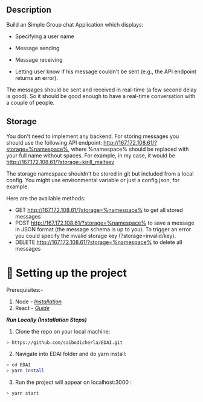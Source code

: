 ##   Description

Build an Simple Group chat Application which displays:

- Specifying a user name

- Message sending

- Message receiving

- Letting user know if his message couldn't be sent (e.g., the API endpoint returns an error).

The messages should be sent and received in real-time (a few second delay is good). So it should be good enough to have a real-time conversation with a couple of people.

##   Storage

You don't need to implement any backend. For storing messages you should use the following API endpoint: http://167.172.108.61/?storage=%namespace%, where %namespace% should be replaced with your full name without spaces. For example, in my case, it would be http://167.172.108.61/?storage=kirill_maltsev

The storage namespace shouldn't be stored in git but included from a local config. You might use environmental variable or just a config.json, for example.

Here are the available methods:

- GET http://167.172.108.61/?storage=%namespace% to get all stored messages
- POST http://167.172.108.61/?storage=%namespace% to save a message in JSON format (the message schema is up to you). To trigger an error you could specify the invalid storage key (?storage=invalid/key).
- DELETE http://167.172.108.61/?storage=%namespace% to delete all messages


# 🚚 Setting up the project

Prerequisites:- 

1. Node - *[Installation](https://nodejs.org/en/)*
2. React - *[Guide](https://reactjs.org/docs/getting-started.html)*

***Run Locally (Installation Steps)*** 

1. Clone the repo on your local machine:

```bash
> https://github.com/saibodicherla/EDAI.git
```

2.  Navigate into  EDAI folder and do yarn install:

```bash
> cd EDAI
> yarn install
```

3. Run the project will appear on localhost:3000 :

```bash
> yarn start
```
